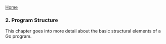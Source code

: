 [Home](https://github.com/bradfield-csi-5/shane325/blob/main/prep-phase/go/notes/the_go_programming_language.md)

### 2. Program Structure
This chapter goes into more detail about the basic structural elements of a Go program.
